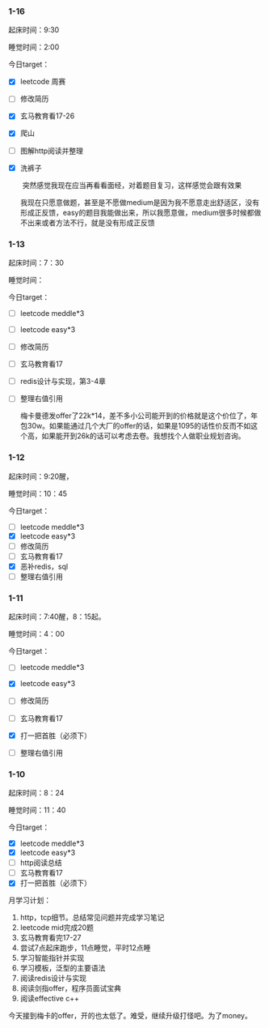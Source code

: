 

### 1-16

起床时间：9:30

睡觉时间：2:00

今日target：

- [x] leetcode 周赛

- [ ] 修改简历

- [x] 玄马教育看17-26

- [x] 爬山

- [ ] 图解http阅读并整理

- [x] 洗裤子

    ​	突然感觉我现在应当再看看面经，对着题目复习，这样感觉会跟有效果

    ​	我现在只愿意做题，甚至是不愿做medium是因为我不愿意走出舒适区，没有形成正反馈，easy的题目我能做出来，所以我愿意做，medium很多时候都做不出来或者方法不行，就是没有形成正反馈

### 1-13

起床时间：7：30

睡觉时间：

今日target：

- [ ] leetcode meddle*3

- [ ] leetcode easy\*3

- [ ] 修改简历

- [ ] 玄马教育看17

- [ ] redis设计与实现，第3-4章

- [ ] 整理右值引用

  梅卡曼德发offer了22k*14，差不多小公司能开到的价格就是这个价位了，年包30w。如果能通过几个大厂的offer的话，如果是1095的话性价反而不如这个高，如果能开到26k的话可以考虑去卷。我想找个人做职业规划咨询。

### 1-12

起床时间：9:20醒，

睡觉时间：10：45

今日target：

- [ ] leetcode meddle*3
- [x] leetcode easy\*3
- [ ] 修改简历
- [ ] 玄马教育看17
- [x] 恶补redis，sql
- [ ] 整理右值引用

### 1-11

起床时间：7:40醒，8：15起。

睡觉时间：4：00

今日target：

- [ ] leetcode meddle*3
- [x] leetcode easy\*3
- [ ] 修改简历
- [ ] 玄马教育看17
- [x] 打一把首胜（必须下）
- [ ] 整理右值引用



### 1-10

起床时间：8：24

睡觉时间：11：40

今日target：

- [x] leetcode meddle*3
- [x] leetcode easy\*3
- [ ] http阅读总结
- [ ] 玄马教育看17
- [x] 打一把首胜（必须下）

月学习计划：

1. http，tcp细节。总结常见问题并完成学习笔记
2. leetcode mid完成20题
3. 玄马教育看完17-27
4. 尝试7点起床跑步，11点睡觉，平时12点睡
5. 学习智能指针并实现
6. 学习模板，泛型的主要语法
7. 阅读redis设计与实现
8. 阅读剑指offer，程序员面试宝典
9. 阅读effective c++

今天接到梅卡的offer，开的也太低了。难受，继续升级打怪吧。为了money。

